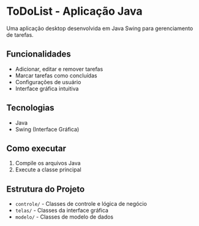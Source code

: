 # ToDoList - Aplicação Java

Uma aplicação desktop desenvolvida em Java Swing para gerenciamento de tarefas.

## Funcionalidades

- Adicionar, editar e remover tarefas
- Marcar tarefas como concluídas
- Configurações de usuário
- Interface gráfica intuitiva

## Tecnologias

- Java
- Swing (Interface Gráfica)

## Como executar

1. Compile os arquivos Java
2. Execute a classe principal

## Estrutura do Projeto

- `controle/` - Classes de controle e lógica de negócio
- `telas/` - Classes da interface gráfica
- `modelo/` - Classes de modelo de dados